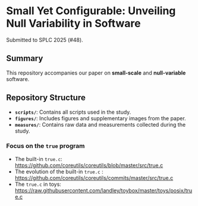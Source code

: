 # Small Yet Configurable: Unveiling Null Variability in Software 

Submitted to SPLC 2025 (#48).  

## Summary  

This repository accompanies our paper on **small-scale** and **null-variable** software.

## Repository Structure  

- **`scripts/`**: Contains all scripts used in the study. 
- **`figures/`**: Includes figures and supplementary images from the paper.  
- **`measures/`**: Contains raw data and measurements collected during the study.

### Focus on the `true` program

- The built-in `true.c`: https://github.com/coreutils/coreutils/blob/master/src/true.c
- The evolution of the built-in `true.c` : https://github.com/coreutils/coreutils/commits/master/src/true.c
- The `true.c` in toys: https://raw.githubusercontent.com/landley/toybox/master/toys/posix/true.c


